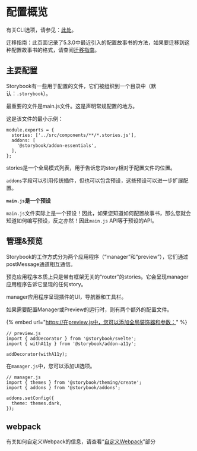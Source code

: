 # 配置概览

有关CLI选项，请参见：[此处](https://storybook.js.org/docs/configurations/cli-options)。

迁移指南：此页面记录了5.3.0中最近引入的配置故事书的方法，如果要迁移到这种配置故事书的格式，请查阅[迁移指南](https://github.com/storybookjs/storybook/blob/next/MIGRATION.md)。

## 主要配置

Storybook有一些用于配置的文件，它们被组织到一个目录中（默认：`.storybook`）。

最重要的文件是main.js文件。这是声明常规配置的地方。

这是该文件的最小示例：

```text
module.exports = {
  stories: ['../src/components/**/*.stories.js'],
  addons: [
    '@storybook/addon-essentials',
  ],
};
```

stories是一个全局模式列表，用于告诉您的story相对于配置文件的位置。

`addons`字段可以引用传统插件，但也可以包含预设，这些预设可以进一步扩展配置。

**`main.js`是一个预设**

`main.js`文件实际上是一个预设！因此，如果您知道如何配置故事书，那么您就会知道如何编写预设，反之亦然！因此`main.js` API等于预设的API。

## 管理&预览

Storybook的工作方式分为两个应用程序（“manager”和“preview”），它们通过postMessage通道相互通信。

预览应用程序本质上只是带有框架无关的“router”的stories。它会呈现manager应用程序告诉它呈现的任何story。

manager应用程序呈现插件的UI，导航器和工具栏。

如果需要配置Manager或Preview的运行时，则有两个额外的配置文件。

{% embed url="https://在preview.js中，您可以添加全局装饰器和参数：" %}

```text
// preview.js
import { addDecorator } from '@storybook/svelte';
import { withA11y } from '@storybook/addon-a11y';

addDecorator(withA11y);
```

在`manager.js`中，您可以添加UI选项。

```text
// manager.js
import { themes } from '@storybook/theming/create';
import { addons } from '@storybook/addons';

addons.setConfig({
  theme: themes.dark,
});
```

## webpack

有关如何自定义Webpack的信息，请查看“[自定义Webpack](custom-webpack-config.md)”部分

